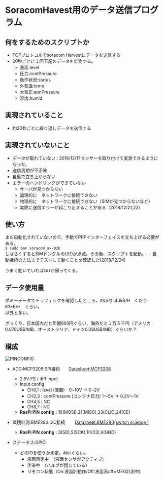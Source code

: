 # SoracomHavest用のデータ送信プログラム

## 何をするためのスクリプトか

- TCPプロトコルでsoracom Harvestにデータを送信する
- 20秒ごとに１回下記のデータを計測する。
  - 液面:level
  - 圧力:contPressure
  - 動作状況:status
  - 外気温:temp
  - 大気圧:atmPressure
  - 湿度:humid

## 実現されていること
- 約20秒ごとに繰り返しデータを送信する


## 実現されていないこと
- データが取れていない  :  2018/12/17センサーを取り付けて実測できるようになった。
- 送信周期が不正確
- 自動で立ち上がらない
- エラーのハンドリングができていない
  - サーバが見つからない
  - 論理的に　ネットワークに接続できない
  - 物理的に　ネットワークに接続できない（SIMが見つからないなど）
  - 実際に送信エラーが起こり止まることがある（2018/12/21,22）

## 使い方
まだ自動化されていないので、手動でPPPインターフェイスを立ち上げる必要がある。  
`$ sudo pon soracom_ak-020`  
しばらくするとSIMドングルのLEDが点滅。その後、スクリプトを起動。
-- 自動接続の方法までテストして動くことを確認した(2018/12/24)

うまく動いていれば`201`が帰ってくる。

## データ使用量
ダミーデータでトラフィックを確認したところ、のぼり140kB/H　くだり63kB/H　ぐらい。  
以外と多い。

ざっくり、日本国内だと年間600円ぐらい、海外だと１万５千円（アメリカ0.076USB/MB、オーストラリア、ドイツ0.08USB/MB）ぐらいか？

## 構成

![PINCONFIG](https://user-images.githubusercontent.com/9587359/49682538-37840600-faf9-11e8-9961-4d8529ed1cbd.png)


- ADC:MCP3208  SPI接続　　[Datasheet:MCP3208](http://ww1.microchip.com/downloads/en/DeviceDoc/21298e.pdf)
  - 2.5V FS / diff input
  - Input config
    - CH0,1 : level (液面)　0~10V -> 0~2V
    - CH2,3 : contPressure (コンテナ圧力) 1〜5V -> 0.2V〜1V
    - CH4,5 : NC
    - CH6,7 : NC
  - __RasPi PIN config__ :  19(MOSI),21(MISO),23(CLK),24(CE)


- 環境計測:BME280  I2C接続　　
[Datasheet:BME280(switch science )](https://www.switch-science.com/catalog/2236/)
  - __RasPi PIN config__ : 3(SD),5(SCK),1(V33),6(GND)


- ステータス:GPIO
  - どのIOを使うか未定。4bitぐらい。
    - 液面測定中　（液面センサがアクティブ）
    - 注液中　（バルブが閉じている）
    - リモコン状態（On:液面計動作/Off:液面系off=MEG計測中)

